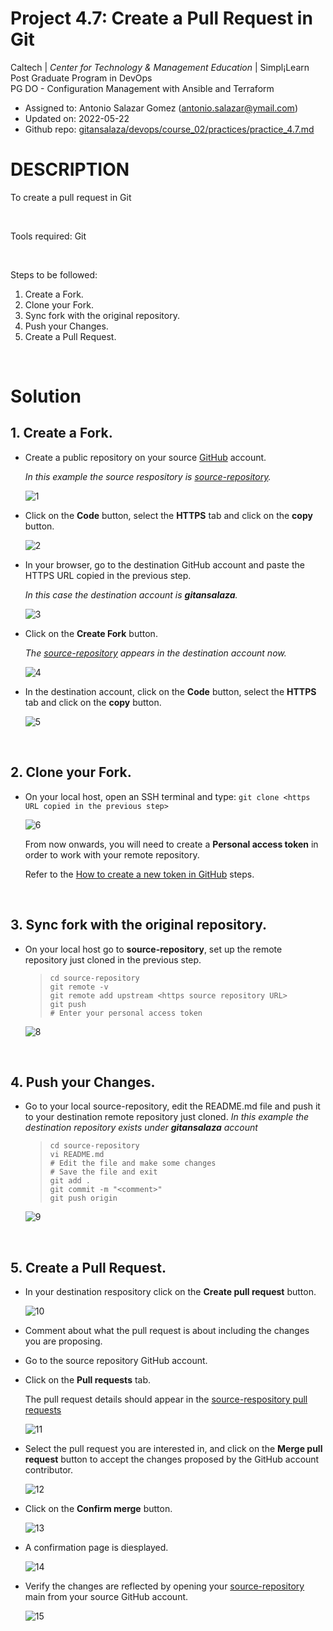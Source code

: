 # Project 4.7: Create a Pull Request in Git

Caltech | _Center for Technology & Management Education_ | Simpl¡Learn <br/>
Post Graduate Program in DevOps <br/>
PG DO - Configuration Management with Ansible and Terraform <br/>

- Assigned to: Antonio Salazar Gomez ([antonio.salazar@ymail.com](mailto:antonio.salazar@ymail.com))
- Updated on:  2022-05-22 
- Github repo: [gitansalaza/devops/course_02/practices/practice_4.7.md](https://github.com/gitansalaza/devops/blob/main/course_02/practices/practice_4.7.md)

# DESCRIPTION
To create a pull request in Git

<br/>

Tools required: Git

<br/>

Steps to be followed:

1. Create a Fork.
2. Clone your Fork.
3. Sync fork with the original repository.
4. Push your Changes.
5. Create a Pull Request.

<br/>

# Solution
## 1. Create a Fork. 

- Create a public repository on your source [GitHub](https://github.com) account. 
  
    _In this example the source respository is [source-repository](https://github.com/asgdevops/source-repository)._

    ![1](images/4.7_create_a_pull_request_01.jpg)

- Click on the **Code** button, select the **HTTPS** tab and click on the **copy** button.
 
    ![2](images/4.7_create_a_pull_request_02.jpg)

- In your browser, go to the destination GitHub account and paste the HTTPS URL copied in the previous step.

    _In this case the destination account is **gitansalaza**._

    ![3](images/4.7_create_a_pull_request_03.jpg)

- Click on the **Create Fork** button.

    _The [source-repository](https://github.com/asgdevops/source-repository) appears in the destination account now._

    ![4](images/4.7_create_a_pull_request_04.jpg)

- In the destination account, click on the **Code** button, select the **HTTPS** tab and click on the **copy** button.

    ![5](images/4.7_create_a_pull_request_05.jpg)

<br/>

## 2. Clone your Fork.
- On your local host, open an SSH terminal and type: `git clone <https URL copied in the previous step>`

    ![6](images/4.7_create_a_pull_request_06.jpg)

    From now onwards, you will need to create a **Personal access token** in order to work with your remote repository.

    Refer to the [How to create a new token in GitHub](https://github.com/gitansalaza/devops/tree/main/token) steps.

<br/>

## 3. Sync fork with the original repository.
- On your local host go to **source-repository**, set up the remote repository just cloned in the previous step.

    >```
    > cd source-repository
    > git remote -v
    > git remote add upstream <https source repository URL>
    > git push 
    > # Enter your personal access token 
    >```

    ![8](images/4.7_create_a_pull_request_08.jpg)

<br/>

## 4. Push your Changes.    

- Go to your local source-repository, edit the README.md file and push it to your destination remote repository just cloned. _In this example the destination repository exists under **gitansalaza** account_

    >```
    > cd source-repository
    > vi README.md
    > # Edit the file and make some changes 
    > # Save the file and exit
    > git add .
    > git commit -m "<comment>"
    > git push origin
    >```

    ![9](images/4.7_create_a_pull_request_09.jpg)

<br/>

## 5. Create a Pull Request.
- In your destination respository click on the **Create pull request** button.

    ![10](images/4.7_create_a_pull_request_10.jpg)

- Comment about what the pull request is about including the changes you are proposing.

- Go to the source repository GitHub account.
- Click on the **Pull requests** tab.
    
    The pull request details should appear in the [source-respository pull requests](https://github.com/asgdevops/source-repository/pulls?q=is%3Apr+is%3Aclosed)

    ![11](images/4.7_create_a_pull_request_11.jpg)

- Select the pull request you are interested in, and click on the **Merge pull request** button to accept the changes proposed by the GitHub account contributor.

    ![12](images/4.7_create_a_pull_request_12.jpg)

- Click on the **Confirm merge** button.

    ![13](images/4.7_create_a_pull_request_13.jpg)

- A confirmation page is diesplayed.

    ![14](images/4.7_create_a_pull_request_14.jpg)

- Verify the changes are reflected by opening your [source-repository](https://github.com/asgdevops/source-repository) main from your source GitHub account.
  
    ![15](images/4.7_create_a_pull_request_15.jpg)



